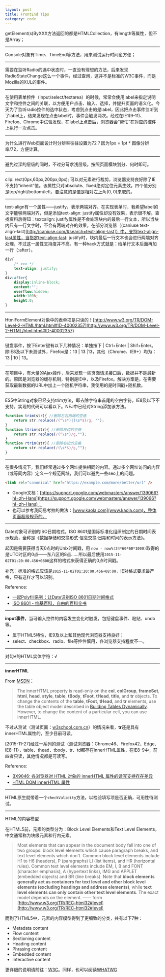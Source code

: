 ```yaml
---
layout: post
title: FrontEnd Tips
category: code
---
```


getElement(s)ByXXX方法返回的都是HTMLCollection，有length等属性，但不是Array；

---

Console对象有Time、TimeEnd等方法，用来测试运行时间蛮方便；

---

需要在监听Radio的选中状态时，一直没有理想的方法，后来发现RadioStateChange这么一个事件，经过查询，这并不是标准的W3C事件，而是Mozilla的XUL的事件。

---

在使用表单控件（input/select/textarea）的时候，常常会使用label来指定说明文字和控件之间的关联，以方便用户点击、输入、选择，并提升页面的语义化。今天为了监听radio控件的选中状态，考虑到点击的是label，因此把点击事件监听到了label上，结果发现在点击label时，事件会触发两次。经过在IE1(9-11)、Firefox、Chrome中试验发现，在label上点击后，浏览器会“帮忙”在对应的控件上执行一次点击。

---

为什么进行Web页面设计时分辨率往往设置为72？因为1px = 1pt * 图像分辨率/72，方便计算。

---

避免过深的层级的同时，不过分苛求浅层级，按照页面模块划分、何时即可。

---

clip: rect(0px,60px,200px,0px); 可以对元素进行裁剪，浏览器支持良好除了IE不支持“inherit”值。该属性只对absolute、fixed绝对定位元素生效。四个值分别是top/right/bottom/left，要注意的是值是相对左上角(0, 0)来取的。

---

text-align有一个属性——justify，表示两端对齐。在实现表单时，我希望label的文字能够两端对齐，但是添加text-align: justify属性却没有效果，表示很不解。查找资料后得知：text:align: justify属性是不会处理块内的最后一行文本，所以当块内只有一行文字时，不会有两端对齐的效果。在部分浏览器（(caniuse text-align-last)[http://caniuse.com/#search=text-align-last]）中，支持text-align-last属性，当指定text-align-last: justify时，块内最后一行文本也会进行两端对齐处理，不过这一属性支持度并不高。有一种hack方式就是：给单行文本后面再加一行（:after）。

```css
div{
    /* xxx */
    text-align: justify;
}
div:after{
    display:inline-block;
    content:'';
    overflow:hidden;
    width:100%;
    height:0;
}
```

---

HtmlFormElement对象中的表单项是只读的！[http://www.w3.org/TR/DOM-Level-2-HTML/html.html#ID-40002357](http://www.w3.org/TR/DOM-Level-2-HTML/html.html#ID-40002357)

---

键盘事件，按下Enter键有以下几种情况：单独按下 | Ctrl+Enter | Shif+Enter。除IE8及以下未测试外，Firefox是：13 | 13 |13，其他（Chrome、IE9+）均为：13 | 10 | 13。

---

在项目中，有大量的Ajax操作，后来发现一些页面请求接口后，数据并不是最新的。原因是浏览器的缓存机制，特别是IE中，以及Firefox。解决方案是，在需要获取最新数据的URL中加上一个随机字符串，我使用的是时间戳+随机数。

---

ES5中String对象已经支持trim方法，即去除字符串首尾的空白字符。IE8及以下不支持，实现的代码可以看以下。NEJ中已经对String添加该方法。

```javascript
function trim(str){ //删除左右两端的空格
    return str.replace(/(^\s*)|(\s*$)/g, "");
}
function ltrim(str){ //删除左边的空格
    return str.replace(/(^\s*)/g,"");
}
function rtrim(str){ //删除右边的空格
    return str.replace(/(\s*$)/g,"");
}
```

---

在很多情况下，我们经常通过多个网址提供相同的内容。通过多个网址访问的内容（或等同内容）定义一个规范网址，我们可以避免一些seo上的问题。

```html
<link rel="canonical" href="https://example.com/more/better/url" />
```

- Google文档：[https://support.google.com/webmasters/answer/139066?hl=zh-Hans](https://support.google.com/webmasters/answer/139066?hl=zh-Hans)；
- 也可以参考我网易考拉的做法：[www.kaola.com](www.kaola.com)，整体页面超级规范的。

---

Date对象可识别的ISO日期格式。ISO 8601是国际标准化组织制定的日期时间表示规范，全称是《数据存储和交换形式·信息交换·日期和时间的表示方法》。

起因是需要获得当天0点时的Unix时间戳，用 ``now - now%(24*60*60*1000)``取得的是UTC时区的0点——东八区的8点……所以最后使用`2015-11-02T01:20:00.456+0800`这样的格式来获得正确的0点时间戳。

补充：标准的格式应该是`2015-11-02T01:20:00.456+08:00`，IE对格式要求最严格，只有这样才可以识别。

Reference:

- [一起Polyfill系列：让Date识别ISO 8601日期时间格式](http://www.cnblogs.com/fsjohnhuang/p/3731251.html)
- [ISO 8601 - 维基百科，自由的百科全书](https://zh.wikipedia.org/zh-cn/ISO_8601)

---

**input事件**，当可输入控件的内容发生变化时触发，包括键盘事件、粘贴、undo等。

- 属于HTML5特性，IE9及以上和其他现代浏览器支持良好；
- select、checkbox、radio、file等控件慎用，各浏览器支持程度不一。

---

对勾√的HTML实体字符：&radic;

---

**innerHTML**

From [MSDN](https://msdn.microsoft.com/en-us/library/ms533897\(v=vs.85\).aspx)：

> The innerHTML property is read-only on the **col**, **colGroup**, **frameSet**, **html**, **head**, **style**, **table**, **tBody**, **tFoot**, **tHead**, **title**, and **tr** objects.
> To change the contents of the **table**, **tFoot**, **tHead**, and **tr** elements, use the table object model described in [Building Tables Dynamically](https://msdn.microsoft.com/en-us/library/ms532998\(v=vs.85\).aspx). However, to change the content of a particular cell, you can use innerHTML.

不过从测试（测试页面：[w3school.com.cn](http://www.w3school.com.cn/tiy/loadtext.asp?f=hdom_tablerow_innerhtml)）的情况来看，**tr**还是具有innerHTML属性的，至少目前可读。

[2015-11-27]经过一系列的测试（测试浏览器：Chrome46、Firefox42、Edge、IE8-11），table、thead、tbody、tr、td都存在innerHTML属性，在IE8-9中，前四者只读，其他情况都是可读写。

Reference:

- [BX9046: 各浏览器对 HTML 对象的 innerHTML 属性的读写支持存在差异](http://w3help.org/zh-cn/causes/BX9046)
- [HTML DOM innerHTML 属性](http://www.w3school.com.cn/jsref/prop_tablerow_innerhtml.asp)


---

HTML原生就带着一个`checkValidity`方法，以检验填写项是否正确，可用性待测试。

---

HTML的内容模型

在HTML5前，元素的类型分为：Block Level Elements和Text Level Elements，中文通常称为块级元素和行内元素。

> Most elements that can appear in the document body fall into one of two groups: block level elements which cause paragraph breaks, and text level elements which don't. Common block level elements include H1 to H6 (headers), P (paragraphs) LI (list items), and HR (horizontal rules). Common text level elements include EM, I, B and FONT (character emphasis), A (hypertext links), IMG and APPLET (embedded objects) and BR (line breaks). Note that **block elements generally act as containers for text level and other block level elements (excluding headings and address elements)**, while **text level elements can only contain other text level elements**. The exact model depends on the element.
> —— form [http://www.w3.org/TR/REC-html32#level](http://www.w3.org/TR/REC-html32#level)

而到了HTML5中，元素的内容模型得到了更细致的分类，共有以下7种：

- Metadata content
- Flow content
- Sectioning content
- Heading content
- Phrasing content
- Embedded content
- Interactive content

更详细的说明请前往：[W3C](http://www.w3.org/TR/2011/WD-html5-20110525/content-models.html#kinds-of-content)。同样，也可以阅读[WHATWG](https://developers.whatwg.org/content-models.html#content-models)


